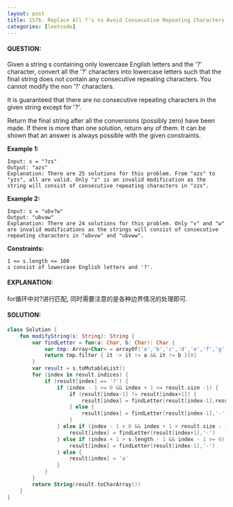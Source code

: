 ```yaml
---
layout: post
title: 1576. Replace All ?'s to Avoid Consecutive Repeating Characters
categories: [leetcode]
---
```

#### QUESTION:
Given a string s containing only lowercase English letters and the '?' character, convert all the '?' characters into lowercase letters such that the final string does not contain any consecutive repeating characters. You cannot modify the non '?' characters.

It is guaranteed that there are no consecutive repeating characters in the given string except for '?'.

Return the final string after all the conversions (possibly zero) have been made. If there is more than one solution, return any of them. It can be shown that an answer is always possible with the given constraints.

 

__Example 1:__
```
Input: s = "?zs"
Output: "azs"
Explanation: There are 25 solutions for this problem. From "azs" to "yzs", all are valid. Only "z" is an invalid modification as the string will consist of consecutive repeating characters in "zzs".
```
__Example 2:__
```
Input: s = "ubv?w"
Output: "ubvaw"
Explanation: There are 24 solutions for this problem. Only "v" and "w" are invalid modifications as the strings will consist of consecutive repeating characters in "ubvvw" and "ubvww".
```
 

__Constraints:__
```
1 <= s.length <= 100
s consist of lowercase English letters and '?'.
```
#### EXPLANATION:

for循环中对?进行匹配, 同时需要注意的是各种边界情况的处理即可.

#### SOLUTION:
```kotlin
class Solution {
    fun modifyString(s: String): String {
        var findLetter = fun(a: Char, b: Char): Char {
            var tmp: Array<Char> = arrayOf('a','b','c','d','e','f','g','h','i','j','k','l','m','n','o','p','q','r','s','t','u','v','w','x','y','z')
            return tmp.filter { it -> it != a && it != b }[0]
        }
        var result = s.toMutableList()
        for (index in result.indices) {
            if (result[index] == '?') {
                if (index - 1 >= 0 && index + 1 <= result.size -1) {
                    if (result[index-1] != result[index+1]) {
                        result[index] = findLetter(result[index-1],result[index+1])
                    } else {
                        result[index] = findLetter(result[index-1],'-')
                    }
                } else if (index - 1 < 0 && index + 1 < result.size - 1) {
                    result[index] = findLetter(result[index+1],'-')
                } else if (index + 1 > s.length - 1 && index - 1 >= 0) {
                    result[index] = findLetter(result[index-1],'-')
                } else {
                    result[index] = 'a'
                }
            }
        }
        return String(result.toCharArray())
    }
}
```
